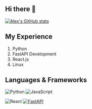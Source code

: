 ## Hi there 👋

[![Alex's GitHub stats](https://github-readme-stats.vercel.app/api?username=alexjslessor)](https://github.com/alexjslessor/github-readme-stats)

## My Experience
  1. Python
  2. FastAPI Development
  3. React.js 
  4. Linux 

## Languages & Frameworks

![Python](https://img.shields.io/badge/-Python-black?style=flat-square&logo=Python)
![JavaScript](https://img.shields.io/badge/-JavaScript-00599C?style=flat-square&logo=JavaScript)

![React](https://img.shields.io/badge/-React-informational?tyle=flat-square&logo=React)
[![FastAPI](https://img.shields.io/badge/FastAPI-005571?logo=fastapi&logoColor=white&style=for-the-badge)](https://fastapi.tiangolo.com)


<!--
https://chatgpt.com/share/6845d0d3-7f9c-800b-9c72-2bbb0d8f18e1
![Java](https://img.shields.io/badge/-Java-C14438?style=flat-square&logo=Java)
![C++](https://img.shields.io/badge/-C%2B%2B-yellow?style=flat-square&logo=C++)
![Haskell](https://img.shields.io/badge/-Haskell-blueviolet?style=flat-square&logo=Haskell)
![JavaScript](https://img.shields.io/badge/-JavaScript-00599C?style=flat-square&logo=JavaScript)

## Frequently Used Technical Stack
![Django](https://img.shields.io/badge/-Django-green?tyle=flat-square&logo=Django)
![Spring](https://img.shields.io/badge/-Spring-yellow?tyle=flat-square&logo=Spring)
![React](https://img.shields.io/badge/-React-informational?tyle=flat-square&logo=React)
![jQuery](https://img.shields.io/badge/-jQuery-blue?tyle=flat-square&logo=jQuery)
![PostgreSQL](https://img.shields.io/badge/-PostgreSQL-brightgreen?tyle=flat-square&logo=PostgreSQL)
![Redic](https://img.shields.io/badge/-Redis-9cf?tyle=flat-square&logo=Redis)
![Scikit-learn](https://img.shields.io/badge/scikit--learn-scikit--learn-important?tyle=flat-square&logo=scikit-learn)
![NumPy](https://img.shields.io/badge/Numpy-Numpy-success?tyle=flat-square&logo=Numpy)
![Pandas](https://img.shields.io/badge/Pandas-Pandas-informational?tyle=flat-square&logo=Pandas)

**alexjslessor/alexjslessor** is a ✨ _special_ ✨ repository because its `README.md` (this file) appears on your GitHub profile.

Here are some ideas to get you started:

- 🔭 I’m currently working on ...
- 🌱 I’m currently learning ...
- 👯 I’m looking to collaborate on ...
- 🤔 I’m looking for help with ...
- 💬 Ask me about ...
- 📫 How to reach me: ...
- 😄 Pronouns: ...
- ⚡ Fun fact: ...
-->
